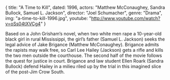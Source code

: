 {
  title: "A Time to Kill",
  dated: 1996,
  actors: "Matthew McConaughey, Sandra Bullock, Samuel L. Jackson",
  director: "Joel Schumacher",
  genre: "Drama",
  img: "a-time-to-kill-1996.jpg",
  youtube: "http://www.youtube.com/watch?v=oSs04tXVCg4"
}

Based on a John Grisham’s novel, when two white men rape a 10-year-old black girl in rural Mississippi, the girl’s father (Samuel L. Jackson) seeks the legal advice of Jake Brigance (Matthew McConaughey). Brigance admits the rapists may walk free, so Carl Lee Hailey (Jackson) gets a rifle and kills the two men outside the courthouse. The second half of the movie follows the quest for justice in court. Brigance and law student Ellen Roark (Sandra Bullock) defend Hailey in a milieu riled up by the trial in this imagined slice of the post-Jim Crow South. 